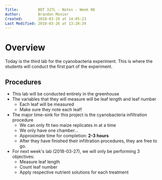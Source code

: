 ```yaml
---
Title:         BOT 327L - Notes - Week 08
Author:        Brandon Monier
Created:       2018-03-19 at 14:05:23
Last Modified: 2018-03-26 at 13:20:34
---
```


# Overview
Today is the third lab for the cyanobacteria experiment. This is where 
the students will conduct the first part of the experiment.  

## Procedures
* This lab will be conducted entirely in the greenhouse
* The variables that they will measure will be leaf length and leaf number
    - Each leaf will be measured
    - Make sure they note each leaf!
* The major time-sink for this project is the cyanobacteria infiltration
  procedure
    - We can only fit two maize replicates in at a time
    - We only have one chamber...
    - Approximate time for completion: **2-3 hours**
    - After they have finished their infiltration procedures, they are free to
      go.
* For next week's lab (2018-03-27), we will only be performing 3 objectives:
    - Measure leaf length
    - Count leaf number
    - Apply respective nutrient solutions for each treatment
